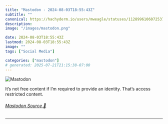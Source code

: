 ```yaml
---
title: "Mastodon - 2024-08-03T18:55:43Z"
subtitle: ""
canonical: https://hachyderm.io/users/mweagle/statuses/112899610607253729
description:
image: "/images/mastodon.png"

date: 2024-08-03T18:55:43Z
lastmod: 2024-08-03T18:55:43Z
image: ""
tags: ["Social Media"]

categories: ["mastodon"]
# generated: 2025-07-21T21:15:38-07:00
---
```

![Mastodon](/images/mastodon.png)

<p>It’s not free content if I’m required to provide an identity. That’s access restricted content.</p>


###### [Mastodon Source 🐘](https://hachyderm.io/@mweagle/112899610607253729)

___
